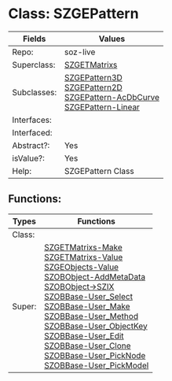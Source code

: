 
# Class:	SZGEPattern

| Fields | Values |
| --------- | --------- |
| Repo: | soz-live |
| Superclass: | [SZGETMatrixs](SZGETMatrixs.html) |
| Subclasses: | [SZGEPattern3D](SZGEPattern3D.html) <br> [SZGEPattern2D](SZGEPattern2D.html) <br> [SZGEPattern-AcDbCurve](SZGEPattern-AcDbCurve.html) <br> [SZGEPattern-Linear](SZGEPattern-Linear.html) |
| Interfaces: |  |
| Interfaced: |  |
| Abstract?: | Yes |
| isValue?: | Yes |
| Help: | SZGEPattern Class |


## Functions:

| Types | Functions |
| --------- | --------- |
| Class: |  |
| Super: | [SZGETMatrixs-Make](SZGETMatrixs.html) <br> [SZGETMatrixs-Value](SZGETMatrixs.html) <br> [SZGEObjects-Value](SZGEObjects.html) <br> [SZOBObject-AddMetaData](SZOBObject.html) <br> [SZOBObject->SZIX](SZOBObject.html) <br> [SZOBBase-User_Select](SZOBBase.html) <br> [SZOBBase-User_Make](SZOBBase.html) <br> [SZOBBase-User_Method](SZOBBase.html) <br> [SZOBBase-User_ObjectKey](SZOBBase.html) <br> [SZOBBase-User_Edit](SZOBBase.html) <br> [SZOBBase-User_Clone](SZOBBase.html) <br> [SZOBBase-User_PickNode](SZOBBase.html) <br> [SZOBBase-User_PickModel](SZOBBase.html) |


